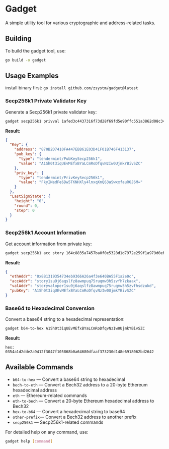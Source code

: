 # Gadget
A simple utility tool for various cryptographic and address-related tasks.

## Building
To build the gadget tool, use:

```bash
go build -o gadget
```

## Usage Examples
install binary first: `go install github.com/zsystm/gadget@latest`

### Secp256k1 Private Validator Key
Generate a Secp256k1 private validator key:

```bash
gadget secp256k1 privval 1afed3c4437316f73d28f69fd5e90ffc551a3862d08c34073e42f89d9dcc7149
```
**Result:**

```json
{
  "Key": {
    "address": "870B2D7410FA447EBB61E03D41F01B746F413137",
    "pub_key": {
      "type": "tendermint/PubKeySecp256k1",
      "value": "A1Sh0t3iqUEvMEfxBYaLCmRoDfqvNzIw0UjmkYBivSZC"
    },
    "priv_key": {
      "type": "tendermint/PrivKeySecp256k1",
      "value": "FkyINadFe6Dw5TKNHXly4lnxqXnQ63aSwxxfauROJ6M="
    }
  },
  "LastSignState": {
    "height": "0",
    "round": 0,
    "step": 0
  }
}
```

### Secp256k1 Account Information
Get account information from private key:

```bash
gadget secp256k1 acc story 164c8835a7457ba0f0e5328d1d7972e259f1a979d0eb7692c31c5f6ae44e27a3
```
**Result:**

```json
{
  "ethAddr": "0x881319354734eb9366A26a4f3e640BA55F1a2e0c",
  "accAddr": "story1su9j6aqslfz8awmpuq75ruqmw3h5zvfh7zkaax",
  "valAddr": "storyvaloper1su9j6aqslfz8awmpuq75ruqmw3h5zvfhsdzukd",
  "pubKey": "A1Sh0t3iqUEvMEfxBYaLCmRoDfqvNzIw0UjmkYBivSZC"
}
```

### Base64 to Hexadecimal Conversion
Convert a base64 string to a hexadecimal representation:

```bash
gadget b64-to-hex A1Sh0t3iqUEvMEfxBYaLCmRoDfqvNzIw0UjmkYBivSZC
```
**Result:**
```
hex: 0354a1d2dde2a9412f3047f105868b0a64680dfaaf373230d148e6918062bd2642
```

## Available Commands

- `b64-to-hex`  — Convert a base64 string to hexadecimal
- `bech-to-eth` — Convert a Bech32 address to a 20-byte Ethereum hexadecimal address
- `eth`         — Ethereum-related commands
- `eth-to-bech` — Convert a 20-byte Ethereum hexadecimal address to Bech32
- `hex-to-b64`  — Convert a hexadecimal string to base64
- `other-prefix`— Convert a Bech32 address to another prefix
- `secp256k1`   — Secp256k1-related commands

For detailed help on any command, use:

```bash
gadget help [command]
```
